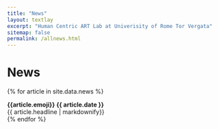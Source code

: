 ```yaml
---
title: "News"
layout: textlay
excerpt: "Human Centric ART Lab at Univerisity of Rome Tor Vergata"
sitemap: false
permalink: /allnews.html
---
```


# News

{% for article in site.data.news %}
<div>
<b>{{article.emoji}} {{ article.date }}</b><br>
{{ article.headline | markdownify}}
</div>
{% endfor %}
